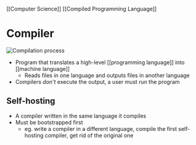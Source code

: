 [[Computer Science]] [[Compiled Programming Language]]

# Compiler

![Compilation process](/assets/second-brain/2020-10-28-15-01-22.png)

- Program that translates a high-level [[programming language]] into [[machine language]]
	- Reads files in one language and outputs files in another language
- Compilers _don't_ execute the output, a user must run the program

## Self-hosting
- A compiler written in the same language it compiles
- Must be bootstrapped first
	- eg. write a compiler in a different language, compile the first self-hosting compiler, get rid of the original one